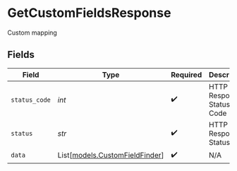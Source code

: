 # GetCustomFieldsResponse

Custom mapping


## Fields

| Field                                                            | Type                                                             | Required                                                         | Description                                                      | Example                                                          |
| ---------------------------------------------------------------- | ---------------------------------------------------------------- | ---------------------------------------------------------------- | ---------------------------------------------------------------- | ---------------------------------------------------------------- |
| `status_code`                                                    | *int*                                                            | :heavy_check_mark:                                               | HTTP Response Status Code                                        | 200                                                              |
| `status`                                                         | *str*                                                            | :heavy_check_mark:                                               | HTTP Response Status                                             | OK                                                               |
| `data`                                                           | List[[models.CustomFieldFinder](../models/customfieldfinder.md)] | :heavy_check_mark:                                               | N/A                                                              |                                                                  |